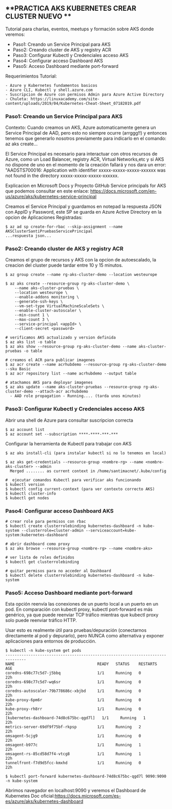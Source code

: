 **PRACTICA AKS KUBERNETES CREAR CLUSTER NUEVO **
------------------------------------------------------------------

Tutorial para charlas, eventos, meetups y formación sobre AKS donde veremos:

   - Paso1: Creando un Service Principal para AKS
   - Paso2: Creando cluster de AKS y registry ACR
   - Paso3: Configurar Kubectl y Credenciales acceso AKS
   - Paso4: Configurar acceso Dashboard AKS
   - Paso5: Acceso Dashboard mediante port-forward


Requerimientos Tutorial:

    - Azure y Kubernetes fundamentos basicos
    - Azure CLI, Kubectl y shell.azure.com
    - Suscripcion de Azure con permisos Admin para Azure Active Directory
    - Chuleta: https://linuxacademy.com/site-content/uploads/2019/04/Kubernetes-Cheat-Sheet_07182019.pdf


### Paso1: Creando un Service Principal para AKS

Contexto: Cuando creamos un AKS, Azure automaticamente genera un Service Principal de AAD, pero esto no siempre ocurre (arrggg!!) y entonces tenemos que generarlo nosotros previamente para indicarlo en el comando: az aks create... 

El Service Principal es necesario para interactuar con otros recursos de Azure, como un Load Balancer, registry ACR, Virtual Networks,etc y si AKS no dispone de uno en el momento de la creación fallará y nos dara un error: "AADSTS700016: Application with identifier xxxxx-xxxxx-xxxxx-xxxxxx was not found in the directory xxxxx-xxxxx-xxxxx-xxxxxx.

Explicacion en Microsoft Docs y Proyecto GitHub Service principals for AKS que podemos consultar en este enlace: 
https://docs.microsoft.com/en-us/azure/aks/kubernetes-service-principal

Creamos el Service Principal y guardamos en notepad la respuesta JSON con AppID y Password, este SP se guarda en Azure Active Directory en la opcion de Aplicaciones Registradas:

```
$ az ad sp create-for-rbac --skip-assignment --name AKSClusterSantiPruebasServicePrincipal
...respuesta json...
```

### Paso2: Creando cluster de AKS y registry ACR

Creamos el grupo de recursos y AKS con la opcion de autoescalado, la creacion del cluster puede tardar entre 10 y 15 minutos.
```
$ az group create --name rg-aks-cluster-demo --location westeurope

$ az aks create --resource-group rg-aks-cluster-demo \
    --name aks-cluster-pruebas \
    --location westeurope \
    --enable-addons monitoring \
    --generate-ssh-keys \
    --vm-set-type VirtualMachineScaleSets \
    --enable-cluster-autoscaler \
    --min-count 1 \
    --max-count 3 \
    --service-principal <appId> \
    --client-secret <password>
    
# verificamos AKS actualizado y version definida
$ az aks list -o table
$ az aks show --resource-group rg-aks-cluster-demo --name aks-cluster-pruebas -o table    

# creamos el ACR para publicar imagenes
$ az acr create --name acrhubdemo --resource-group rg-aks-cluster-demo --sku Basic
$ az acr repository list --name acrhubdemo --output table

# atachamos AKS para deployar imagenes
$ az aks update --name aks-cluster-pruebas --resource-group rg-aks-cluster-demo --attach-acr acrhubdemo
  - AAD role propagation - Running.... (tarda unos minutos)
```

### Paso3: Configurar Kubectl y Credenciales acceso AKS

Abrir una shell de Azure para consultar suscripcion correcta
```
$ az account list
$ az account set --subscription ****-****-***-***
```

Configurar la herramienta de Kubectl para trabajar con AKS
```
$ az aks install-cli (para instalar kubectl si no lo tenemos en local)

$ az aks get-credentials --resource-group <nombre-rg> --name <nombre-aks-cluster> --admin
  Merged ........ as current context in /home/santimacnet/.kube/config

#  ejecutar comandos Kubectl para verificar aks funcionando
$ kubectl version
$ kubectl config current-context (para ver contexto correcto AKS)
$ kubectl cluster-info
$ kubectl get nodes
```

### Paso4: Configurar acceso Dashboard AKS

```
# crear role para permisos con rbac
$ kubectl create clusterrolebinding kubernetes-dashboard -n kube-system --clusterrole=cluster-admin --serviceaccount=kube-system:kubernetes-dashboard

# abrir dashboard como proxy
$ az aks browse --resource-group <nombre-rg> --name <nombre-aks>

# ver lista de roles definidos
$ kubectl get clusterrolebinding 

# quitar permisos para no acceder al Dashboard
$ kubectl delete clusterrolebinding kubernetes-dashboard -n kube-system
```


### Paso5: Acceso Dashboard mediante port-forward

Esta opción reenvía las conexiones de un puerto local a un puerto en un pod. En comparación con kubectl proxy, kubectl port-forward es más genérico, ya que puede reenviar TCP tráfico mientras que kubectl proxy solo puede reenviar tráfico HTTP.

Usar esto es realmente útil para pruebas/depuración (conectarnos directamente al pod y depurarlo), pero NUNCA como alternativa y exponer aplicaciones para entornos de producción.

```
$ kubectl -n kube-system get pods
-------------------------------------------------------------------------------
NAME                                    READY   STATUS    RESTARTS   AGE
coredns-698c77c5d7-j5bbq                1/1     Running   0          22h
coredns-698c77c5d7-wq6sr                1/1     Running   0          22h
coredns-autoscaler-79b778686c-xbjbd     1/1     Running   0          22h
kube-proxy-6pm6r                        1/1     Running   0          22h
kube-proxy-rh8rr                        1/1     Running   0          22h
[kubernetes-dashboard-74d8c675bc-qgd7l]   1/1     Running   1          22h
metrics-server-69df9f75bf-rkpsp         1/1     Running   2          22h
omsagent-5cjg9                          1/1     Running   0          22h
omsagent-b977c                          1/1     Running   1          22h
omsagent-rs-85cd58d7f4-vtcg8            1/1     Running   1          22h
tunnelfront-f7d9d5fcc-kmxhd             1/1     Running   0          22h

$ kubectl port-forward kubernetes-dashboard-74d8c675bc-qgd7l 9090:9090 -n kube-system
```
Abrimos navegador en localhost:9090 y veremos el Dashboard de Kubernetes
Doc oficial:https://docs.microsoft.com/es-es/azure/aks/kubernetes-dashboard


